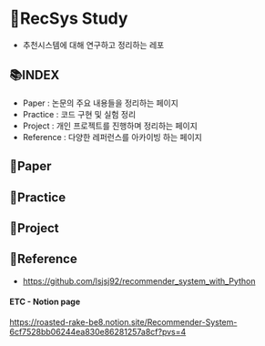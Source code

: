 # 📖RecSys Study
- 추천시스템에 대해 연구하고 정리하는 레포

## 📚INDEX
- Paper : 논문의 주요 내용들을 정리하는 페이지
- Practice : 코드 구현 및 실험 정리
- Project : 개인 프로젝트를 진행하며 정리하는 페이지
- Reference : 다양한 레퍼런스를 아카이빙 하는 페이지

## 📗Paper

## 📕Practice

## 📘Project

## 📙Reference
- https://github.com/lsjsj92/recommender_system_with_Python

#### ETC - Notion page
https://roasted-rake-be8.notion.site/Recommender-System-6cf7528bb06244ea830e86281257a8cf?pvs=4
